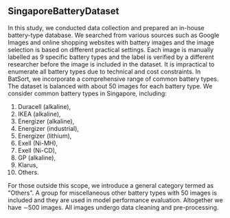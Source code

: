 ## SingaporeBatteryDataset

In this study, we conducted data collection and prepared an in-house battery-type database. We searched from various sources such as Google Images and online shopping websites with battery images and the image selection is based on different practical settings. Each image is manually labelled as 9 specific battery types and the label is verified by a different researcher before the image is included in the dataset. It is impractical to enumerate all battery types due to technical and cost constraints. In BatSort, we incorporate a comprehensive range of common battery types. The dataset is balanced with about 50 images for each battery type. We consider common battery types in Singapore, including:

1. Duracell (alkaline), 
2. IKEA (alkaline), 
3. Energizer (alkaline), 
4. Energizer (industrial), 
5. Energizer (lithium), 
6. Exell (Ni-MH), 
7. Exell (Ni-CD), 
8. GP (alkaline), 
9. Klarus, 
10. Others.

For those outside this scope, we introduce a general category termed as "Others". A group for miscellaneous other battery types with 50 images is included and they are used in model performance evaluation. Altogether we have ∼500 images. All images undergo data cleaning and pre-processing.